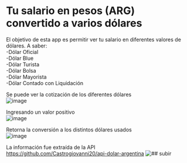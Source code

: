 # Tu salario en pesos (ARG) convertido a varios dólares
<a name="up"></a>
El objetivo de esta app es permitir ver tu salario en diferentes valores de dólares. A saber:  
-Dólar Oficial  
-Dólar Blue  
-Dólar Turista  
-Dólar Bolsa  
-Dólar Mayorista  
-Dólar Contado con Liquidación

Se puede ver la cotización de los diferentes dólares  
![image](https://user-images.githubusercontent.com/59924602/198068048-f227e95c-db88-40ba-8539-7e54bd1183ea.png)

Ingresando un valor positivo  
![image](https://user-images.githubusercontent.com/59924602/198068151-a92a5a2d-92d5-46e6-a7ef-7fef88caab1d.png)

Retorna la conversión a los distintos dólares usados  
![image](https://user-images.githubusercontent.com/59924602/198068301-ef5ba594-c8a3-4aeb-b83b-1371d4a5b8d2.png)


  
La información fue extraída de la API https://github.com/Castrogiovanni20/api-dolar-argentina
![## subir](#up)
